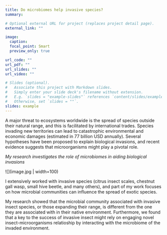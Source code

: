 ```yaml
---
title: Do microbiomes help invasive species? 
summary:

# Optional external URL for project (replaces project detail page).
external_link: ""

image:
  caption:
  focal_point: Smart
  preview_only: true

url_code: ""
url_pdf: ""
url_slides: ""
url_video: ""

# Slides (optional).
#   Associate this project with Markdown slides.
#   Simply enter your slide deck's filename without extension.
#   E.g. `slides = "example-slides"` references `content/slides/example-slides.md`.
#   Otherwise, set `slides = ""`.
slides: example
---
```


A major threat to ecosystems worldwide is the spread of species outside their natural range, and this is  facilitated by international trades. Species invading new territories can lead to catastrophic environmental and economic damages (estimated in 77 billion USD annually). Several hypotheses have been proposed to explain biological invasions, and recent evidence suggests that microorganisms might play a pivotal role. 

*My research investigates the role of microbiomes in aiding biological invasions*

![](image.jpg | width=100)

I extensively worked with invasive species (citrus insect scales, chestnut gall wasp, small hive beetle,  and many others), and part of my work focuses on how microbial communities can influence the spread of exotic species. 

My research showed that the microbial community associated with invasive insect species, or those expanding their range, is different from the one they are associated with in their native environment. Furthermore, we found that a key to the success of invasive insect might rely on engaging novel insect-microorganisms relatioship by interacting with the microbiome of the invaded environment.